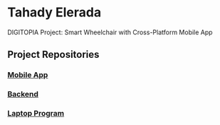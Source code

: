 # Tahady Elerada
DIGITOPIA Project: Smart Wheelchair with Cross-Platform Mobile App

## Project Repositories
### [Mobile App](https://github.com/ahmed0nasser/gp-mobile-app)
### [Backend](https://github.com/ahmed0nasser/gp-backend)
### [Laptop Program](https://github.com/ahmed0nasser/gp-laptop-program)
